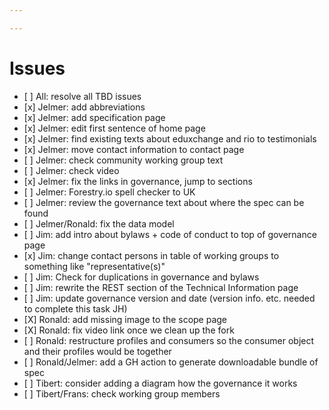 ```yaml
---

---
```

# Issues

* \[ \] All: resolve all TBD issues
* \[x\] Jelmer: add abbreviations
* \[x\] Jelmer: add specification page
* \[x\] Jelmer: edit first sentence of home page
* \[x\] Jelmer: find existing texts about eduxchange and rio to testimonials
* \[x\] Jelmer: move contact information to contact page
* \[ \] Jelmer: check community working group text
* \[ \] Jelmer: check video
* \[x\] Jelmer: fix the links in governance, jump to sections
* \[ \] Jelmer: Forestry.io spell checker to UK
* \[ \] Jelmer: review the governance text about where the spec can be found
* \[ \] Jelmer/Ronald: fix the data model
* \[ \] Jim: add intro about bylaws + code of conduct to top of governance page
* \[x\] Jim: change contact persons in table of working groups to something like "representative(s)"
* \[ \] Jim: Check for duplications in governance and bylaws
* \[ \] Jim: rewrite the REST section of the Technical Information page
* \[ \] Jim: update governance version and date (version info. etc. needed to complete this task JH)
* \[X\] Ronald: add missing image to the scope page
* \[X\] Ronald: fix video link once we clean up the fork
* \[ \] Ronald: restructure profiles and consumers so the consumer object and their profiles would be together
* \[ \] Ronald/Jelmer: add a GH action to generate downloadable bundle of spec
* \[ \] Tibert: consider adding a diagram how the governance it works
* \[ \] Tibert/Frans: check working group members